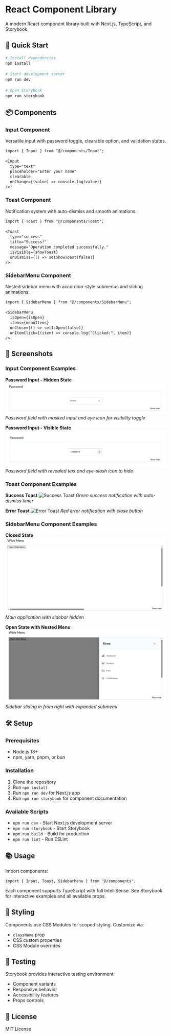# React Component Library

A modern React component library built with Next.js, TypeScript, and Storybook.

## 🚀 Quick Start

```bash
# Install dependencies
npm install

# Start development server
npm run dev

# Open Storybook
npm run storybook
```

## 📦 Components

### Input Component

Versatile input with password toggle, clearable option, and validation states.

```tsx
import { Input } from "@/components/Input";

<Input
  type="text"
  placeholder="Enter your name"
  clearable
  onChange={(value) => console.log(value)}
/>;
```

### Toast Component

Notification system with auto-dismiss and smooth animations.

```tsx
import { Toast } from "@/components/Toast";

<Toast
  type="success"
  title="Success!"
  message="Operation completed successfully."
  isVisible={showToast}
  onDismiss={() => setShowToast(false)}
/>;
```

### SidebarMenu Component

Nested sidebar menu with accordion-style submenus and sliding animations.

```tsx
import { SidebarMenu } from "@/components/SidebarMenu";

<SidebarMenu
  isOpen={isOpen}
  items={menuItems}
  onClose={() => setIsOpen(false)}
  onItemClick={(item) => console.log("Clicked:", item)}
/>;
```

## 📸 Screenshots

### Input Component Examples

**Password Input - Hidden State**
![Password Input Hidden](public/screenshots/input-password-hidden.png)
_Password field with masked input and eye icon for visibility toggle_

**Password Input - Visible State**  
![Password Input Visible](public/screenshots/input-password-visible.png)
_Password field with revealed text and eye-slash icon to hide_

### Toast Component Examples

**Success Toast**
![Success Toast](screenshots/toast-success.png)
_Green success notification with auto-dismiss timer_

**Error Toast**
![Error Toast](screenshots/toast-error.png)
_Red error notification with close button_

### SidebarMenu Component Examples

**Closed State**
![Sidebar Closed](public/screenshots/sidebar-closed.png)
_Main application with sidebar hidden_

**Open State with Nested Menu**
![Sidebar Open](public/screenshots/sidebar-open.png)
_Sidebar sliding in from right with expanded submenu_

## 🛠️ Setup

### Prerequisites

- Node.js 18+
- npm, yarn, pnpm, or bun

### Installation

1. Clone the repository
2. Run `npm install`
3. Run `npm run dev` for Next.js app
4. Run `npm run storybook` for component documentation

### Available Scripts

- `npm run dev` - Start Next.js development server
- `npm run storybook` - Start Storybook
- `npm run build` - Build for production
- `npm run lint` - Run ESLint

## 📚 Usage

Import components:

```tsx
import { Input, Toast, SidebarMenu } from "@/components";
```

Each component supports TypeScript with full IntelliSense. See Storybook for interactive examples and all available props.

## 🎨 Styling

Components use CSS Modules for scoped styling. Customize via:

- `className` prop
- CSS custom properties
- CSS Module overrides

## 🧪 Testing

Storybook provides interactive testing environment:

- Component variants
- Responsive behavior
- Accessibility features
- Props controls

## 📄 License

MIT License
